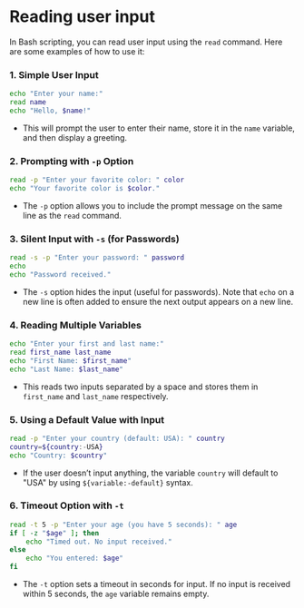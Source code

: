# Reading user input

In Bash scripting, you can read user input using the `read` command. Here are some examples of how to use it:

### 1. **Simple User Input**
   ```bash
   echo "Enter your name:"
   read name
   echo "Hello, $name!"
   ```

   - This will prompt the user to enter their name, store it in the `name` variable, and then display a greeting.

### 2. **Prompting with `-p` Option**
   ```bash
   read -p "Enter your favorite color: " color
   echo "Your favorite color is $color."
   ```

   - The `-p` option allows you to include the prompt message on the same line as the `read` command.

### 3. **Silent Input with `-s` (for Passwords)**
   ```bash
   read -s -p "Enter your password: " password
   echo
   echo "Password received."
   ```

   - The `-s` option hides the input (useful for passwords). Note that `echo` on a new line is often added to ensure the next output appears on a new line.

### 4. **Reading Multiple Variables**
   ```bash
   echo "Enter your first and last name:"
   read first_name last_name
   echo "First Name: $first_name"
   echo "Last Name: $last_name"
   ```

   - This reads two inputs separated by a space and stores them in `first_name` and `last_name` respectively.

### 5. **Using a Default Value with Input**
   ```bash
   read -p "Enter your country (default: USA): " country
   country=${country:-USA}
   echo "Country: $country"
   ```

   - If the user doesn’t input anything, the variable `country` will default to "USA" by using `${variable:-default}` syntax.

### 6. **Timeout Option with `-t`**
   ```bash
   read -t 5 -p "Enter your age (you have 5 seconds): " age
   if [ -z "$age" ]; then
       echo "Timed out. No input received."
   else
       echo "You entered: $age"
   fi
   ```

   - The `-t` option sets a timeout in seconds for input. If no input is received within 5 seconds, the `age` variable remains empty.
